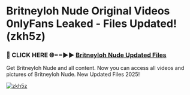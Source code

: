 # Britneyloh Nude Original Videos 0nlyFans Leaked - Files Updated! (zkh5z)

<h3>🔴 CLICK HERE 🌐==►► <a href="https://tinyurl.com/5h6xmrr3" rel="nofollow">Britneyloh Nude Updated Files</a></h3>

Get Britneyloh Nude and all content. Now you can access all videos and pictures of Britneyloh Nude. New Updated Files 2025!

[![zkh5z](https://i.imgur.com/KVD873Z.gif)](https://tinyurl.com/5h6xmrr3)
